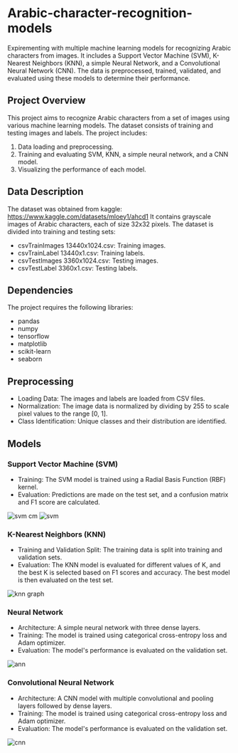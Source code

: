 # Arabic-character-recognition-models

Expirementing with multiple machine learning models for recognizing Arabic characters from images. It includes a Support Vector Machine (SVM), K-Nearest Neighbors (KNN), a simple Neural Network, and a Convolutional Neural Network (CNN). The data is preprocessed, trained, validated, and evaluated using these models to determine their performance.



## Project Overview
This project aims to recognize Arabic characters from a set of images using various machine learning models. The dataset consists of training and testing images and labels. The project includes:
1. Data loading and preprocessing.
2. Training and evaluating SVM, KNN, a simple neural network, and a CNN model.
3. Visualizing the performance of each model.


## Data Description
The dataset was obtained from kaggle: https://www.kaggle.com/datasets/mloey1/ahcd1
It contains grayscale images of Arabic characters, each of size 32x32 pixels. The dataset is divided into training and testing sets:
- csvTrainImages 13440x1024.csv: Training images.
- csvTrainLabel 13440x1.csv: Training labels.
- csvTestImages 3360x1024.csv: Testing images.
- csvTestLabel 3360x1.csv: Testing labels.


## Dependencies
The project requires the following libraries:
- pandas
- numpy
- tensorflow
- matplotlib
- scikit-learn
- seaborn


## Preprocessing
- Loading Data: The images and labels are loaded from CSV files.
- Normalization: The image data is normalized by dividing by 255 to scale pixel values to the range [0, 1].
- Class Identification: Unique classes and their distribution are identified.


## Models
### Support Vector Machine (SVM)
- Training: The SVM model is trained using a Radial Basis Function (RBF) kernel.
- Evaluation: Predictions are made on the test set, and a confusion matrix and F1 score are calculated.

![svm cm](https://github.com/sottohy/Arabic-character-recognition-models/assets/91037437/128b8c18-d611-485d-8260-440edfb7772b)
![svm](https://github.com/sottohy/Arabic-character-recognition-models/assets/91037437/648146c6-0767-4e8c-9819-8e83ba648832)


### K-Nearest Neighbors (KNN)
- Training and Validation Split: The training data is split into training and validation sets.
- Evaluation: The KNN model is evaluated for different values of K, and the best K is selected based on F1 scores and accuracy. The best model is then evaluated on the test set.

![knn graph](https://github.com/sottohy/Arabic-character-recognition-models/assets/91037437/2c5c51fa-9dd6-43f9-9136-3130d12d300a)



### Neural Network
- Architecture: A simple neural network with three dense layers.
- Training: The model is trained using categorical cross-entropy loss and Adam optimizer.
- Evaluation: The model's performance is evaluated on the validation set.

![ann](https://github.com/sottohy/Arabic-character-recognition-models/assets/91037437/9c11a078-fca9-4685-b04b-a2e2a93b1ac9)


### Convolutional Neural Network
- Architecture: A CNN model with multiple convolutional and pooling layers followed by dense layers.
- Training: The model is trained using categorical cross-entropy loss and Adam optimizer.
- Evaluation: The model's performance is evaluated on the validation set.

![cnn](https://github.com/sottohy/Arabic-character-recognition-models/assets/91037437/f50be2cd-25f2-4cbc-9039-91719e8a49be)


